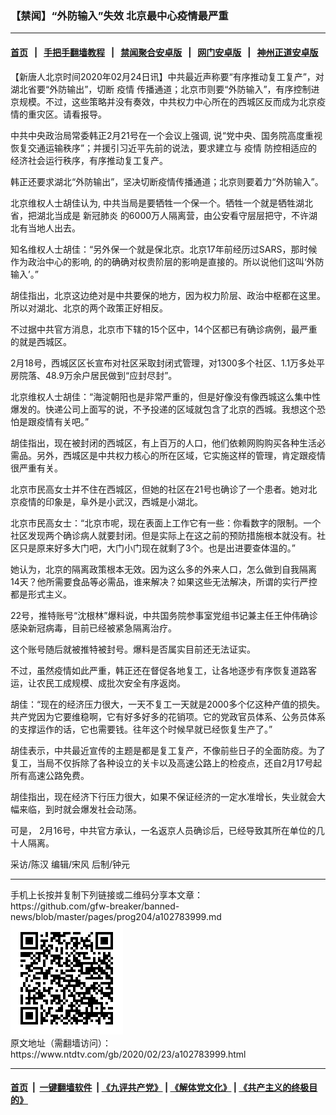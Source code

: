 ### 【禁闻】“外防输入”失效 北京最中心疫情最严重
------------------------

#### [首页](https://github.com/gfw-breaker/banned-news/blob/master/README.md) &nbsp;&nbsp;|&nbsp;&nbsp; [手把手翻墙教程](https://github.com/gfw-breaker/guides/wiki) &nbsp;&nbsp;|&nbsp;&nbsp; [禁闻聚合安卓版](https://github.com/gfw-breaker/bn-android) &nbsp;&nbsp;|&nbsp;&nbsp; [网门安卓版](https://github.com/oGate2/oGate) &nbsp;&nbsp;|&nbsp;&nbsp; [神州正道安卓版](https://github.com/SzzdOgate/update) 



<div><div class="post_content" itemprop="articleBody">
 <p>
  【新唐人北京时间2020年02月24日讯】中共最近声称要“有序推动复工复产”，对湖北省要“外防输出”，切断
  <ok href="https://www.ntdtv.com/gb/疫情.htm">
   疫情
  </ok>
  传播通道；北京市则要“外防输入”，有序控制进京规模。不过，这些策略并没有奏效，中共权力中心所在的西城区反而成为北京疫情的重灾区。请看报导。
 </p>
 <p>
  中共中央政治局常委韩正2月21号在一个会议上强调, 说“党中央、国务院高度重视恢复交通运输秩序”；并援引习近平先前的说法，要求建立与
  <ok href="https://www.ntdtv.com/gb/疫情.htm">
   疫情
  </ok>
  防控相适应的经济社会运行秩序，有序推动复工复产。
 </p>
 <p>
  韩正还要求湖北“外防输出”，坚决切断疫情传播通道；北京则要着力“外防输入”。
 </p>
 <p>
  北京维权人士胡佳认为, 中共当局是要牺牲一个保一个。牺牲一个就是牺牲湖北省，把湖北当成是
  <ok href="https://www.ntdtv.com/gb/新冠肺炎.htm">
   新冠肺炎
  </ok>
  的6000万人隔离营，由公安看守层层把守，不许湖北有当地人出去。
 </p>
 <p>
  知名维权人士胡佳：“另外保一个就是保北京。北京17年前经历过SARS，那时候作为政治中心的影响, 的的确确对权贵阶层的影响是直接的。所以说他们这叫‘外防输入’。”
 </p>
 <p>
  胡佳指出，北京这边绝对是中共要保的地方，因为权力阶层、政治中枢都在这里。所以对湖北、北京的两个政策正好相反。
 </p>
 <p>
  不过据中共官方消息，北京市下辖的15个区中，14个区都已有确诊病例，最严重的就是西城区。
 </p>
 <p>
  2月18号，西城区区长宣布对社区采取封闭式管理，对1300多个社区、1.1万多处平房院落、48.9万余户居民做到“应封尽封”。
 </p>
 <p>
  北京维权人士胡佳：“海淀朝阳也是非常严重的，但是好像没有像西城这么集中性爆发的。快递公司上面写的说，不予投递的区域就包含了北京的西城。我想这个恐怕是跟疫情有关吧。”
 </p>
 <p>
  胡佳指出，现在被封闭的西城区，有上百万的人口，他们依赖网购购买各种生活必需品。另外，西城区是中共权力核心的所在区域，它实施这样的管理，肯定跟疫情很严重有关。
 </p>
 <p>
  北京市民高女士并不住在西城区，但她的社区在21号也确诊了一个患者。她对北京疫情的印象是，阜外是小武汉，西城是小湖北。
 </p>
 <p>
  北京市民高女士：“北京市呢，现在表面上工作它有一些：你看数字的限制。一个社区发现两个确诊病人就要封闭。但是实际上在这之前的预防措施根本就没有。社区只是原来好多大门吧，大门小门现在就剩了3个。也是出进要查体温的。”
 </p>
 <p>
  她认为，北京的隔离政策根本无效。因为这么多的外来人口，怎么做到自我隔离14天？他所需要食品等必需品，谁来解决？如果这些无法解决，所谓的实行严控都是形式主义。
 </p>
 <p>
  22号，推特账号“沈根林”爆料说，中共国务院参事室党组书记兼主任王仲伟确诊感染新冠病毒，目前已经被紧急隔离治疗。
 </p>
 <p>
  这个账号随后就被推特被封号。爆料是否属实目前还无法证实。
 </p>
 <p>
  不过，虽然疫情如此严重，韩正还在督促各地复工，让各地逐步有序恢复道路客运，让农民工成规模、成批次安全有序返岗。
 </p>
 <p>
  胡佳：“现在的经济压力很大，一天不复工一天就是2000多个亿这种产值的损失。共产党因为它要维稳啊，它有好多好多的花销项。它的党政官员体系、公务员体系的支撑运作的话，它也需要钱。往年这个时候早就已经恢复生产了。”
 </p>
 <p>
  胡佳表示，中共最近宣传的主题是都是复工复产，不像前些日子的全面防疫。为了复工，当局不仅拆除了各种设立的关卡以及高速公路上的检疫点，还自2月17号起所有高速公路免费。
 </p>
 <p>
  胡佳指出，现在经济下行压力很大，如果不保证经济的一定水准增长，失业就会大幅来临，到时就会爆发社会动荡。
 </p>
 <p>
  可是， 2月16号，中共官方承认，一名返京人员确诊后，已经导致其所在单位的几十人隔离。
 </p>
 <p>
  采访/陈汉 编辑/宋风 后制/钟元
 </p>
 <div class="single_ad">
 </div>
</div>
</div>
<hr/>
手机上长按并复制下列链接或二维码分享本文章：<br/>
https://github.com/gfw-breaker/banned-news/blob/master/pages/prog204/a102783999.md <br/>
<a href='https://github.com/gfw-breaker/banned-news/blob/master/pages/prog204/a102783999.md'><img src='https://github.com/gfw-breaker/banned-news/blob/master/pages/prog204/a102783999.md.png'/></a> <br/>
原文地址（需翻墙访问）：https://www.ntdtv.com/gb/2020/02/23/a102783999.html


------------------------
#### [首页](https://github.com/gfw-breaker/banned-news/blob/master/README.md) &nbsp;|&nbsp; [一键翻墙软件](https://github.com/gfw-breaker/nogfw/blob/master/README.md) &nbsp;| [《九评共产党》](https://github.com/gfw-breaker/9ping.md/blob/master/README.md#九评之一评共产党是什么) | [《解体党文化》](https://github.com/gfw-breaker/jtdwh.md/blob/master/README.md) | [《共产主义的终极目的》](https://github.com/gfw-breaker/gczydzjmd.md/blob/master/README.md)


<img src='http://gfw-breaker.win/banned-news/pages/prog204/a102783999.md' width='0px' height='0px'/>